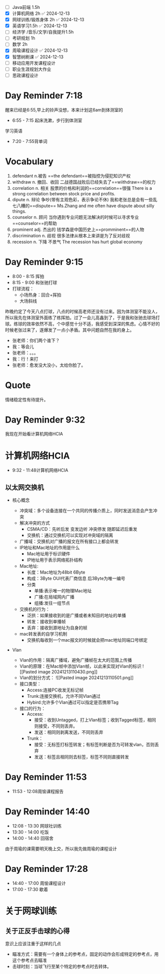 

- [ ] Java前端 1.5h
- [x] 计算机网络 2h ✅ 2024-12-13
- [x] 网球训练/锻炼身体 2h ✅ 2024-12-13
- [x] 英语学习1.5h ✅ 2024-12-13
- [ ] 经济学 /音乐/文学/自我提升1.5h
- [ ] 考研规划 1h
- [ ] 数学 2h
- [x] 周瑜课程设计 ✅ 2024-12-13
- [x] 智慧树刷课 ✅ 2024-12-13
- [ ] 移动应用开发课程设计
- [ ] 职业生涯规划大作业
- [ ] 思政课程设计

# Day Reminder 7:18 

醒来已经是6:55,早上的铃声没想，本来计划这6am到体测室的

- 6:55 - 7:15 起床洗漱，步行到体测室

学习英语

- 7:20 - 7:55背单词
# Vocabulary

1. defendant n.被告
   ==the defendant==被指控为侵犯知识产权
2. withdraw n. 撤回、收回
   二战德国战败后已经失去了==wiithdraw==的权力
3. correlation n. 相关
   股票的价格和利润的==correlation==很强
   There is a strong correlation between stock price and profits.
4. dipute n. 辩论 争吵(带有主观色彩，表示争论不休)
   我和老张总是会有一些乱七八糟的==dispute==
   Ms.Zhang and me often have dispute about silly things.
5. counselor n. 顾问
   当你遇到专业问题无法解决的时候可以寻求专业==counselor==的帮助
6. prominent adj. 杰出的
   钱学森是中国历史上==promminent==的人物
7. discrimination n. 歧视
   很多法律从根本上来讲是为了反对歧视
8. recession n. 下降 不景气
   The recession has hurt global economy

# Day Reminder 9:15

- 8:00 - 8:15 挥拍
- 8:15 - 9:00 和张驰打球
- 打球流程：
	- 小场热身：回合+挥拍
	- 大场斜线

昨晚约定了今天八点打球，八点的时候高老师还没有过来。因为体测室不能没人，所以我先在体测室外面练了练挥拍。过了一会儿高鑫到了，于是我和张驰去球场打球。练球的效率依然不高，个中感觉十分不适，我感受到深深的焦虑。心情不好的时候老张过来了，遂爆发了一点小矛盾。其中问题自然在我的身上。

- 张老师：你们两个谁下？
- 我：等会儿
- 张老师：。。。
- 我：行！来打
- 张老师：愈发没大没小，太给你脸了。

# Quote

情绪稳定性有待提升。

# Day Reminder 9:32 

我现在开始看计算机网络HCIA

# 计算机网络HCIA

- 9:32 - 11:48计算机网络HCIA

## 以太网交换机

- 核心概念
	- 冲突域：多个设备连接在一个共同的传播介质上，同时发送消息会产生冲突
	- 解决冲突的方式
		- CSMA/CD：先听后发 变发边听 冲突停发 随即延迟后重发
		- 交换机：通过交换机可以实现对冲突域的隔离
	- 广播域：交换机对广播的报文在所有接口上都会转发 
	- IP地址和Mac地址的作用是什么
		- Mac地址用于标识硬件
		- IP地址用于表示网络拓扑结构
	- Mac地址:
		- 长度：Mac地址为48bit 6Byte
		- 构成：3Byte OUI代表厂商信息 后3Byte为唯一编号
		- 分类
			- 单播:表示唯一的物理Mac地址
			- 广播:在局域网内广播
			- 组播:发往一组节点
	- 交换机的行为：
		- 泛拱：如果接收到的是广播或者未知目的地址的单播
		- 转发：接收到单播帧
		- 丢弃：接收到源地址为自身的帧
	- mac转发表的自学习机制
		- 交换机每收到一个mac报文的时候就会把mac地址同端口号绑定

- Vlan
	- Vlan的作用：隔离广播域，避免广播帧在太大的范围上传播
	- Vlan的原理：在Mac帧中添加Vlan帧，以此来实现对Vlan的标识
	  ![[Pasted image 20241213110430.png]]
	- Vlan的划分方式：
	  ![[Pasted image 20241213110501.png]]
	- 接口类型：
		- Access:连接PC收发无标记帧
		- Trunk:连接交换机，允许不同Vlan通过
		- Hybird:允许多个Vlan通过可以指定是否携带Tag
	- 接口的行为：
		- Access: 
			- 接受：收到Untagged，打上Vlan标签；收到Tagged标签，相同则接受，不同则丢弃。
			- 发送：相同则剥离发送，不同则丢弃
		- Trunk：
			- 接受：无标签打标签转发；有标签判断是否为可转发vlan，否则丢弃
			- 发送：标签且相同则去标签，标签不同则直接转发

# Day Reminder 11:53

- 11:53 - 12:08周愉课程报告

# Day Reminder 14:40

- 12:08 - 13:30 网球社训练
- 13:30 - 14:00 吃饭
- 14:00 - 14:40 回宿舍

由于周瑜的课需要明天晚上交，所以我先做周瑜的课程设计

# Day Reminder 17:28 

- 14:40 - 17:00 周愉课程设计
- 17:00 - 17:30 歇着

# 关于网球训练

## 关于正反手击球的心得

意识上应该注重于这样的几点

- 瞄准方式：需要有一个身体上的参考点，固定的动作会形成特定的参考点，用这个参考点去瞄准
- 击球时刻：当球飞行至某个特定的参考点时去转体。